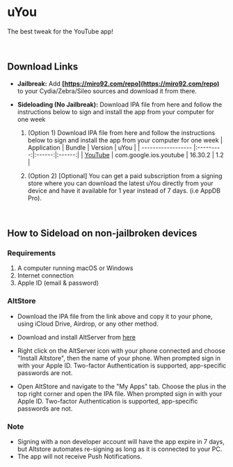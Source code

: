 # uYou

The best tweak for the YouTube app!

&nbsp;

## Download Links

* **Jailbreak:** Add __[https://miro92.com/repo](https://miro92.com/repo)__ to your Cydia/Zebra/Sileo sources and download it from there.
* **Sideloading (No Jailbreak):** 
    Download IPA file from here and follow the instructions below to sign and install the app from your computer for one week

    1. (Option 1) Download IPA file from here and follow the instructions below to sign and install the app from your computer for one week
        | Application | Bundle | Version | uYou |
        | ------------------ |:---------:|:------:|:------:|
        | [YouTube](http://miro92.com/repo/depictions/com.miro.uyou/iPA/YouTube_16.30.2_uYou_1.2.ipa) | com.google.ios.youtube | 16.30.2 | 1.2 |
        
        
        
    2. (Option 2) [Optional] You can get a paid subscription from a signing store where you can download the latest uYou directly from your device and have it available for 1 year instead of 7 days. (i.e AppDB Pro).


&nbsp;

## How to Sideload on non-jailbroken devices

### Requirements

1. A computer running macOS or Windows
2. Internet connection
3. Apple ID (email & password)

### AltStore

* Download the IPA file from the link above and copy it to your phone, using iCloud Drive, Airdrop, or any other method.

* Download and install AltServer from [here](https://altstore.io)

* Right click on the AltServer icon with your phone connected and choose "Install Altstore", then the name of your phone. When prompted sign in with your Apple ID. Two-factor Authentication is supported, app-specific passwords are not.

* Open AltStore and navigate to the "My Apps" tab. Choose the plus in the top right corner and open the IPA file. When prompted sign in with your Apple ID. Two-factor Authentication is supported, app-specific passwords are not.


### Note

* Signing with a non developer account will have the app expire in 7 days, but Altstore automates re-signing as long as it is connected to your PC.
* The app will not receive Push Notifications.
